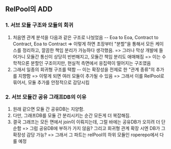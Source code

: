 ## RelPool의 ADD
### 1. 서브 모듈 구조와 모듈의 회귀 
1. 처음엔 관계 분석을 다음과 같은 구조로 나눴었음
-- Eoa to Eoa, Contract to Contract, Eoa to Contract
=> 이렇게 하면 초장부터 "분할"을 통해서 모든 케이스를 정리하고, 깔끔한 책임 분리가 가능하다 생각했음.
=> 그러나 막상 개발에 들어가니 모듈간 통신이 상당히 빈번해지고, 모듈간 책임 분리도 애매해짐
=> 이는 수학적으론 분할인 구조이지만, 현실적 측면에서 응집력이 떨어지는 구조였음
2. 그래서 일종의 회귀형 구조를 택함
-- 이는 확장성을 전제로 한 "관계 종류"의 추가를 지향함
=> 이렇게 되면 여러 모듈이 추가될 수 있음
=> 그래서 이를 RelPool로 묶어서, 모듈 추가를 안정적으로 감당시킴

### 2. 서브 모듈간 공유 그래프DB의 이유
1. 원래 같으면 모듈 간 공유DB는 지양함.
2. 다만, 그래프DB를 모듈 간 분리시키는 순간 모든게 더 복잡해짐.
3. 결국 그래프는 모든 면에서 join이 이뤄지는데, 그럴 바에는 공유DB가 오히려 더 단순함
=> 그럼 공유DB에 부하가 가지 않음? 그리고 회귀형 관계 확장 시엔 DB가 그 확장성 감당 가능?
=> 그래서 그 파트는 relPool의 하위 모듈인 roperepo에서 다룰 예정